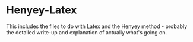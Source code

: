# Henyey-Latex
This includes the files to do with Latex and the Henyey method - probably the detailed write-up and explanation of actually what's going on.
